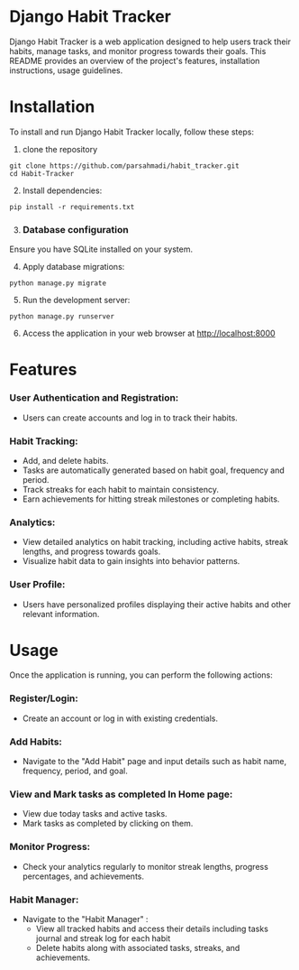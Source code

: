 # Django Habit Tracker

Django Habit Tracker is a web application designed to help users track their habits, manage tasks, and monitor progress towards their goals.
This README provides an overview of the project's features, installation instructions, usage guidelines.

# Installation #

To install and run Django Habit Tracker locally, follow these steps:

1. clone the repository
```
git clone https://github.com/parsahmadi/habit_tracker.git
cd Habit-Tracker
```

2. Install dependencies:
```
pip install -r requirements.txt
```

3. ### Database configuration ###

Ensure you have SQLite installed on your system.



4. Apply database migrations:
```
python manage.py migrate
```

5. Run the development server:
```
python manage.py runserver
```

6. Access the application in your web browser at [http://localhost:8000](url)

# Features #
### User Authentication and Registration: ###
  * Users can create accounts and log in to track their habits.
### Habit Tracking: ###
  * Add, and delete habits.
  * Tasks are automatically generated based on habit goal, frequency and period.
  * Track streaks for each habit to maintain consistency.
  * Earn achievements for hitting streak milestones or completing habits.
### Analytics: ###
  * View detailed analytics on habit tracking, including active habits, streak lengths, and progress towards goals.
  * Visualize habit data to gain insights into behavior patterns.
### User Profile: ###
  * Users have personalized profiles displaying their active habits and other relevant information.

# Usage #
Once the application is running, you can perform the following actions: 

### Register/Login: ###
  * Create an account or log in with existing credentials.
### Add Habits: ###
  * Navigate to the "Add Habit" page and input details such as habit name, frequency, period, and goal.
### View and Mark tasks as completed In Home page: ###
  * View due today tasks and active tasks.
  * Mark tasks as completed by clicking on them.
### Monitor Progress: ###
  * Check your analytics regularly to monitor streak lengths, progress percentages, and achievements.
### Habit Manager: ###
  * Navigate to the "Habit Manager" :
     * View all tracked habits and access their details including tasks journal and streak log for each habit
     * Delete habits along with associated tasks, streaks, and achievements.
